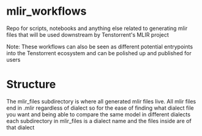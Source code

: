 # mlir_workflows

Repo for scripts, notebooks and anything else related to generating mlir files that will be used downstream by Tenstorrent's MLIR project

Note: These workflows can also be seen as different potential entrypoints into the Tenstorrent ecosystem and can be polished up and published for users

# Structure

The mlir_files subdirectory is where all generated mlir files live. All mlir files end in .mlir regardless of dialect so for the ease of finding what dialect file you want and being able to compare the same model in different dialects each subdirectory in mlir_files is a dialect name and the files inside are of that dialect